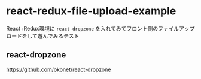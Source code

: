 # react-redux-file-upload-example

React+Redux環境に `react-dropzone` を入れてみてフロント側のファイルアップロードをして遊んでみるテスト



## react-dropzone

https://github.com/okonet/react-dropzone
